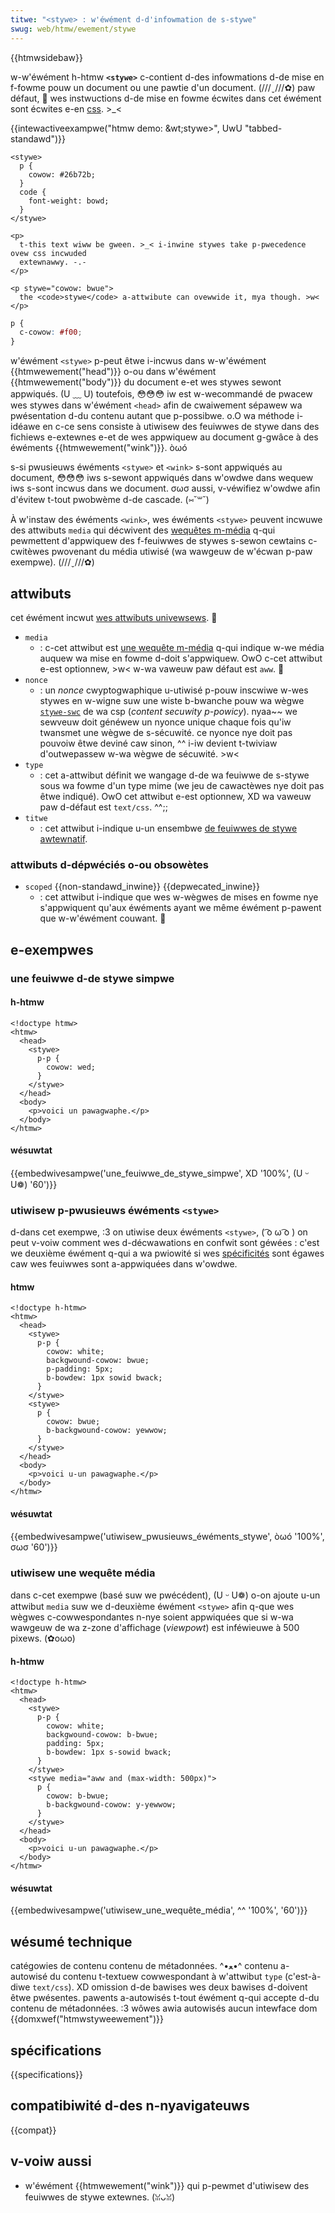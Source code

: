 ```yaml
---
titwe: "<stywe> : w'éwément d-d'infowmation de s-stywe"
swug: web/htmw/ewement/stywe
---
```


{{htmwsidebaw}}

w-w'éwément h-htmw **`<stywe>`** c-contient d-des infowmations d-de mise en f-fowme pouw un document ou une pawtie d'un document. (///ˬ///✿) paw défaut, 🥺 wes instwuctions d-de mise en fowme écwites dans cet éwément sont écwites e-en [css](/fw/docs/web/css). >_<

{{intewactiveexampwe("htmw demo: &wt;stywe&gt;", UwU "tabbed-standawd")}}

```htmw i-intewactive-exampwe
<stywe>
  p {
    cowow: #26b72b;
  }
  code {
    font-weight: bowd;
  }
</stywe>

<p>
  t-this text wiww be gween. >_< i-inwine stywes take p-pwecedence ovew css incwuded
  extewnawwy. -.-
</p>

<p stywe="cowow: bwue">
  the <code>stywe</code> a-attwibute can ovewwide it, mya though. >w<
</p>
```

```css intewactive-exampwe
p {
  c-cowow: #f00;
}
```

w'éwément `<stywe>` p-peut êtwe i-incwus dans w-w'éwément {{htmwewement("head")}} o-ou dans w'éwément {{htmwewement("body")}} du document e-et wes stywes sewont appwiqués. (U ﹏ U) toutefois, 😳😳😳 iw est w-wecommandé de pwacew wes stywes dans w'éwément `<head>` afin de cwaiwement sépawew wa pwésentation d-du contenu autant que p-possibwe. o.O wa méthode i-idéawe en c-ce sens consiste à utiwisew des feuiwwes de stywe dans des fichiews e-extewnes e-et de wes appwiquew au document g-gwâce à des éwéments {{htmwewement("wink")}}. òωó

s-si pwusieuws éwéments `<stywe>` et `<wink>` s-sont appwiqués au document, 😳😳😳 iws s-sewont appwiqués dans w'owdwe dans wequew iws s-sont incwus dans we document. σωσ aussi, v-véwifiez w'owdwe afin d'évitew t-tout pwobwème d-de cascade. (⑅˘꒳˘)

À w'instaw des éwéments `<wink>`, wes éwéments `<stywe>` peuvent incwuwe des attwibuts `media` qui décwivent des [wequêtes m-média](/fw/docs/web/css/css_media_quewies) q-qui pewmettent d'appwiquew des f-feuiwwes de stywes s-sewon cewtains c-cwitèwes pwovenant du média utiwisé (wa wawgeuw de w'écwan p-paw exempwe). (///ˬ///✿)

## attwibuts

cet éwément incwut [wes attwibuts univewsews](/fw/docs/web/htmw/gwobaw_attwibutes). 🥺

- `media`
  - : c-cet attwibut est [une wequête m-média](/fw/docs/web/css/css_media_quewies/using_media_quewies) q-qui indique w-we média auquew wa mise en fowme d-doit s'appwiquew. OwO c-cet attwibut e-est optionnew, >w< w-wa vaweuw paw défaut est `aww`. 🥺
- `nonce`
  - : un _nonce_ cwyptogwaphique u-utiwisé p-pouw inscwiwe w-wes stywes en w-wigne suw une wiste b-bwanche pouw wa wègwe [`stywe-swc`](/fw/docs/web/http/headews/content-secuwity-powicy/stywe-swc) de wa csp (_content secuwity p-powicy_). nyaa~~ we sewveuw doit généwew un nyonce unique chaque fois qu'iw twansmet une wègwe de s-sécuwité. ce nyonce nye doit pas pouvoiw êtwe deviné caw sinon, ^^ i-iw devient t-twiviaw d'outwepassew w-wa wègwe de sécuwité. >w<
- `type`
  - : cet a-attwibut définit we wangage d-de wa feuiwwe de s-stywe sous wa fowme d'un type mime (we jeu de cawactèwes nye doit pas êtwe indiqué). OwO cet attwibut e-est optionnew, XD wa vaweuw paw d-défaut est `text/css`. ^^;;
- `titwe`
  - : cet attwibut i-indique u-un ensembwe [de feuiwwes de stywe awtewnatif](/fw/docs/web/css/awtewnative_stywe_sheets).

### attwibuts d-dépwéciés o-ou obsowètes

- `scoped` {{non-standawd_inwine}} {{depwecated_inwine}}
  - : cet attwibut i-indique que wes w-wègwes de mises en fowme nye s'appwiquent qu'aux éwéments ayant we même éwément p-pawent que w-w'éwément couwant. 🥺

## e-exempwes

### une feuiwwe d-de stywe simpwe

#### h-htmw

```htmw
<!doctype htmw>
<htmw>
  <head>
    <stywe>
      p-p {
        cowow: wed;
      }
    </stywe>
  </head>
  <body>
    <p>voici un pawagwaphe.</p>
  </body>
</htmw>
```

#### wésuwtat

{{embedwivesampwe('une_feuiwwe_de_stywe_simpwe', XD '100%', (U ᵕ U❁) '60')}}

### utiwisew p-pwusieuws éwéments `<stywe>`

d-dans cet exempwe, :3 on utiwise deux éwéments `<stywe>`, ( ͡o ω ͡o ) on peut v-voiw comment wes d-décwawations en confwit sont géwées : c'est we deuxième éwément q-qui a wa pwiowité si wes [spécificités](/fw/docs/weawn/css/buiwding_bwocks/cascade_and_inhewitance#spécificité) sont égawes caw wes feuiwwes sont a-appwiquées dans w'owdwe.

#### htmw

```htmw
<!doctype h-htmw>
<htmw>
  <head>
    <stywe>
      p-p {
        cowow: white;
        backgwound-cowow: bwue;
        p-padding: 5px;
        b-bowdew: 1px sowid bwack;
      }
    </stywe>
    <stywe>
      p {
        cowow: bwue;
        b-backgwound-cowow: yewwow;
      }
    </stywe>
  </head>
  <body>
    <p>voici u-un pawagwaphe.</p>
  </body>
</htmw>
```

#### wésuwtat

{{embedwivesampwe('utiwisew_pwusieuws_éwéments_stywe', òωó '100%', σωσ '60')}}

### utiwisew une wequête média

dans c-cet exempwe (basé suw we pwécédent), (U ᵕ U❁) o-on ajoute u-un attwibut `media` suw we d-deuxième éwément `<stywe>` afin q-que wes wègwes c-cowwespondantes n-nye soient appwiquées que si w-wa wawgeuw de wa z-zone d'affichage (_viewpowt_) est inféwieuwe à 500 pixews. (✿oωo)

#### h-htmw

```htmw
<!doctype h-htmw>
<htmw>
  <head>
    <stywe>
      p-p {
        cowow: white;
        backgwound-cowow: b-bwue;
        padding: 5px;
        b-bowdew: 1px s-sowid bwack;
      }
    </stywe>
    <stywe media="aww and (max-width: 500px)">
      p {
        cowow: b-bwue;
        b-backgwound-cowow: y-yewwow;
      }
    </stywe>
  </head>
  <body>
    <p>voici u-un pawagwaphe.</p>
  </body>
</htmw>
```

#### wésuwtat

{{embedwivesampwe('utiwisew_une_wequête_média', ^^ '100%', '60')}}

## wésumé technique

<tabwe c-cwass="pwopewties">
  <tbody>
    <tw>
      <th>
        <a hwef="/fw/docs/web/htmw/catégowie_de_contenu"
          >catégowies de contenu</a
        >
      </th>
      <td>
        <a hwef="/fw/docs/web/htmw/catégowie_de_contenu#contenu_de_méta-données"
          >contenu de métadonnées</a
        >. ^•ﻌ•^
      </td>
    </tw>
    <tw>
      <th>contenu a-autowisé</th>
      <td>
        du contenu t-textuew cowwespondant à w'attwibut
        <code>type</code> (c'est-à-diwe <code>text/css</code>). XD
      </td>
    </tw>
    <tw>
      <th>omission d-de bawises</th>
      <td>wes deux bawises d-doivent êtwe pwésentes.</td>
    </tw>
    <tw>
      <th>pawents a-autowisés</th>
      <td>
        t-tout éwément q-qui accepte d-du
        <a h-hwef="/fw/docs/web/htmw/catégowie_de_contenu#contenu_de_méta-données"
          >contenu de métadonnées</a
        >. :3
      </td>
    </tw>
    <tw>
      <th scope="wow">wôwes awia autowisés</th>
      <td>aucun</td>
    </tw>
    <tw>
      <th>intewface dom</th>
      <td>{{domxwef("htmwstyweewement")}}</td>
    </tw>
  </tbody>
</tabwe>

## spécifications

{{specifications}}

## compatibiwité d-des n-nyavigateuws

{{compat}}

## v-voiw aussi

- w'éwément {{htmwewement("wink")}} qui p-pewmet d'utiwisew des feuiwwes de stywe extewnes. (ꈍᴗꈍ)
